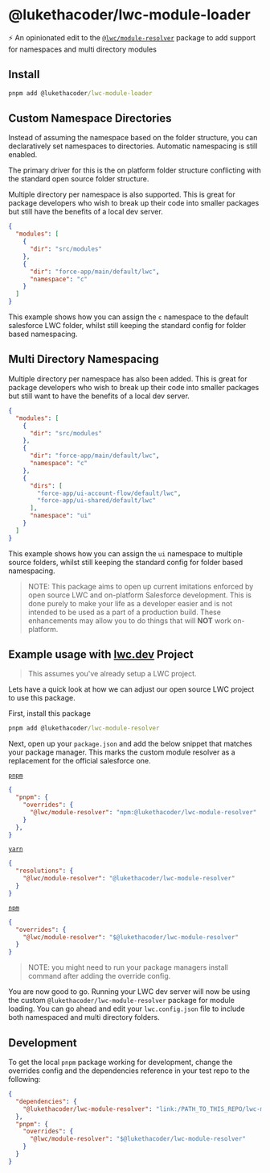 # @lukethacoder/lwc-module-loader

⚡ An opinionated edit to the [`@lwc/module-resolver`](https://github.com/salesforce/lwc/blob/master/packages/%40lwc/module-resolver/README.md)  package to add support for namespaces and multi directory modules

## Install

```cmd
pnpm add @lukethacoder/lwc-module-loader
```

## Custom Namespace Directories

Instead of assuming the namespace based on the folder structure, you can declaratively set namespaces to directories. Automatic namespacing is still enabled. 

The primary driver for this is the on platform folder structure conflicting with the standard open source folder structure.

Multiple directory per namespace is also supported. This is great for package developers who wish to break up their code into smaller packages but still have the benefits of a local dev server.

```json
{
  "modules": [
    {
      "dir": "src/modules"
    },
    { 
      "dir": "force-app/main/default/lwc",
      "namespace": "c" 
    }
  ]
}
```

This example shows how you can assign the `c` namespace to the default salesforce LWC folder, whilst still keeping the standard config for folder based namespacing.

## Multi Directory Namespacing

Multiple directory per namespace has also been added. This is great for package developers who wish to break up their code into smaller packages but still want to have the benefits of a local dev server.

```json
{
  "modules": [
    {
      "dir": "src/modules"
    },
    { 
      "dir": "force-app/main/default/lwc",
      "namespace": "c" 
    },
    {
      "dirs": [
        "force-app/ui-account-flow/default/lwc",
        "force-app/ui-shared/default/lwc"
      ],
      "namespace": "ui"
    }
  ]
}
```

This example shows how you can assign the `ui` namespace to multiple source folders, whilst still keeping the standard config for folder based namespacing.

> NOTE:
> This package aims to open up current imitations enforced by open source LWC and on-platform Salesforce development. This is done purely to make your life as a developer easier and is not intended to be used as a part of a production build. These enhancements may allow you to do things that will **NOT** work on-platform.

## Example usage with [lwc.dev](https://lwc.dev/) Project

> This assumes you've already setup a LWC project.

Lets have a quick look at how we can adjust our open source LWC project to use this package.

First, install this package

```cmd
pnpm add @lukethacoder/lwc-module-resolver
```

Next, open up your `package.json` and add the below snippet that matches your package manager. This marks the custom module resolver as a replacement for the official salesforce one.

[`pnpm`](https://pnpm.io/package_json#pnpmoverrides)
```json
{
  "pnpm": {
    "overrides": {
      "@lwc/module-resolver": "npm:@lukethacoder/lwc-module-resolver"
    }
  },
}
```
[`yarn`](https://classic.yarnpkg.com/lang/en/docs/selective-version-resolutions/)
```json
{
  "resolutions": {
    "@lwc/module-resolver": "@lukethacoder/lwc-module-resolver"
  }
}
```
[`npm`](https://docs.npmjs.com/cli/v8/configuring-npm/package-json#overrides)
```json
{
  "overrides": {
    "@lwc/module-resolver": "$@lukethacoder/lwc-module-resolver"
  }
}
```

> NOTE: you might need to run your package managers install command after adding the override config.

You are now good to go. Running your LWC dev server will now be using the custom `@lukethacoder/lwc-module-resolver` package for module loading. You can go ahead and edit your `lwc.config.json` file to include both namespaced and multi directory folders.

## Development

To get the local `pnpm` package working for development, change the overrides config and the dependencies reference in your test repo to the following:

```json
{
  "dependencies": {
    "@lukethacoder/lwc-module-resolver": "link:/PATH_TO_THIS_REPO/lwc-module-resolver",
  },
  "pnpm": {
    "overrides": {
      "@lwc/module-resolver": "$@lukethacoder/lwc-module-resolver"
    }
  }
}
```